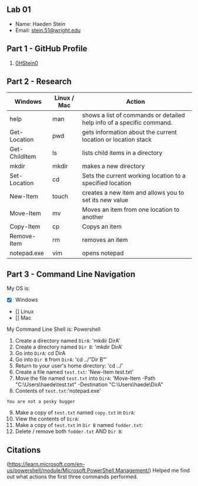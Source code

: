 ## Lab 01

- Name: Haeden Stein
- Email: stein.51@wright.edu

## Part 1 - GitHub Profile

1. [0HStein0](https://github.com/0HStein0)

## Part 2 - Research

|   Windows     | Linux / Mac |                                Action                               |
| ---           | ---         | ---                                                                 |
| help          | man         |shows a list of commands or detailed help info of a specific command.|
| Get-Location  | pwd         |gets information about the current location or location stack        |
| Get-ChildItem | ls          |lists child items in a directory                                     |
| mkdir         | mkdir       |makes a new directory                                                |
| Set-Location  | cd          |Sets the current working location to a specified location            |
| New-Item      | touch       |creates a new item and allows you to set its new value               |
| Move-Item     | mv          |Moves an item from one location to another                           |
| Copy-Item     | cp          |Copys an item                                                        |
| Remove-Item   | rm          |removes an item                                                      |
| notepad.exe   | vim         |opens notepad                                                        |

## Part 3 - Command Line Navigation

My OS is:
- [x] Windows
- [] Linux
- [] Mac

My Command Line Shell is: Powershell

1. Create a directory named `DirA`: 'mkdir DirA'
2. Create a directory named `Dir B`: 'mkdir DirA'
3. Go into `DirA`: cd DirA
4. Go into `Dir B` from `DirA`: 'cd ../"Dir B"'
5. Return to your user's home directory: 'cd ../'
6. Create a file named `test.txt`: 'New-Item test.txt'
7. Move the file named `test.txt` into `DirA`: 'Move-Item -Path "C:\Users\haede\test.txt" -Destination "C:\Users\haede\DirA"
8. Contents of `test.txt`:'notepad.exe'
```
You are not a pesky bugger
```
9. Make a copy of `test.txt` named `copy.txt` in `DirA`:
10. View the contents of `DirA`: 
11. Make a copy of `test.txt` in `Dir B` named `fodder.txt`:
12. Delete / remove both `fodder.txt` AND `Dir B`:


## Citations

(https://learn.microsoft.com/en-us/powershell/module/Microsoft.PowerShell.Management/)
Helped me find out what actions the first three commands performed.


